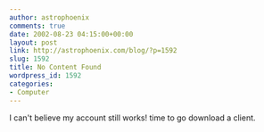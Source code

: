 ```yaml
---
author: astrophoenix
comments: true
date: 2002-08-23 04:15:00+00:00
layout: post
link: http://astrophoenix.com/blog/?p=1592
slug: 1592
title: No Content Found
wordpress_id: 1592
categories:
- Computer
---
```


I can't believe my account still works! time to go download a client.
